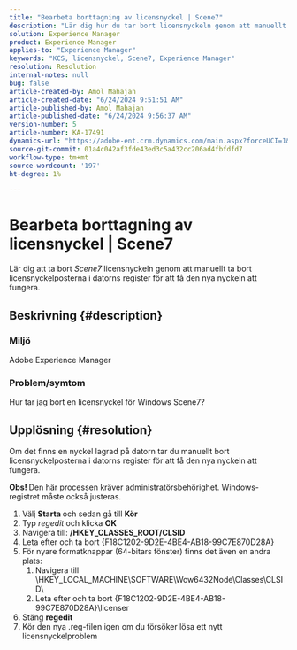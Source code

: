 ```yaml
---
title: "Bearbeta borttagning av licensnyckel | Scene7"
description: "Lär dig hur du tar bort licensnyckeln genom att manuellt ta bort licensnyckelposterna i datorns register så att den nya nyckeln fungerar."
solution: Experience Manager
product: Experience Manager
applies-to: "Experience Manager"
keywords: "KCS, licensnyckel, Scene7, Experience Manager"
resolution: Resolution
internal-notes: null
bug: false
article-created-by: Amol Mahajan
article-created-date: "6/24/2024 9:51:51 AM"
article-published-by: Amol Mahajan
article-published-date: "6/24/2024 9:56:37 AM"
version-number: 5
article-number: KA-17491
dynamics-url: "https://adobe-ent.crm.dynamics.com/main.aspx?forceUCI=1&pagetype=entityrecord&etn=knowledgearticle&id=7ea2d65e-0f32-ef11-840a-6045bd02de5c"
source-git-commit: 01a4c042af3fde43ed3c5a432cc206ad4fbfdfd7
workflow-type: tm+mt
source-wordcount: '197'
ht-degree: 1%

---
```


# Bearbeta borttagning av licensnyckel | Scene7


Lär dig att ta bort *Scene7* licensnyckeln genom att manuellt ta bort licensnyckelposterna i datorns register för att få den nya nyckeln att fungera.

## Beskrivning {#description}


### <b>Miljö</b>

Adobe Experience Manager



### <b>Problem/symtom</b>

Hur tar jag bort en licensnyckel för Windows Scene7?


## Upplösning {#resolution}


Om det finns en nyckel lagrad på datorn tar du manuellt bort licensnyckelposterna i datorns register för att få den nya nyckeln att fungera.

<b>Obs! </b>Den här processen kräver administratörsbehörighet. Windows-registret måste också justeras.

1. Välj <b>Starta </b>och sedan gå till <b>Kör</b>
2. Typ *regedit* och klicka <b>OK</b>
3. Navigera till: <b>/HKEY_CLASSES_ROOT/CLSID</b>
4. Leta efter och ta bort {F18C1202-9D2E-4BE4-AB18-99C7E870D28A}
5. För nyare formatknappar (64-bitars fönster) finns det även en andra plats:
   1. Navigera till \HKEY_LOCAL_MACHINE\SOFTWARE\Wow6432Node\Classes\CLSID\
   2. Leta efter och ta bort {F18C1202-9D2E-4BE4-AB18-99C7E870D28A}\licenser
6. Stäng <b>regedit</b>
7. Kör den nya .reg-filen igen om du försöker lösa ett nytt licensnyckelproblem

